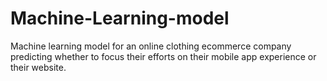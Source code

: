 # Machine-Learning-model
Machine learning model for an online clothing ecommerce company predicting whether to focus their efforts on their mobile app experience or their website.
